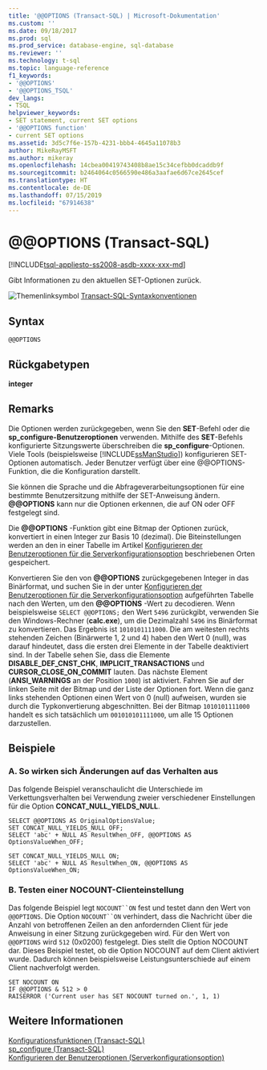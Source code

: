 ```yaml
---
title: '@@OPTIONS (Transact-SQL) | Microsoft-Dokumentation'
ms.custom: ''
ms.date: 09/18/2017
ms.prod: sql
ms.prod_service: database-engine, sql-database
ms.reviewer: ''
ms.technology: t-sql
ms.topic: language-reference
f1_keywords:
- '@@OPTIONS'
- '@@OPTIONS_TSQL'
dev_langs:
- TSQL
helpviewer_keywords:
- SET statement, current SET options
- '@@OPTIONS function'
- current SET options
ms.assetid: 3d5c7f6e-157b-4231-bbb4-4645a11078b3
author: MikeRayMSFT
ms.author: mikeray
ms.openlocfilehash: 14cbea00419743408b8ae15c34cefbb0dcaddb9f
ms.sourcegitcommit: b2464064c0566590e486a3aafae6d67ce2645cef
ms.translationtype: HT
ms.contentlocale: de-DE
ms.lasthandoff: 07/15/2019
ms.locfileid: "67914638"
---
```

# <a name="x40x40options-transact-sql"></a>&#x40;&#x40;OPTIONS (Transact-SQL)
[!INCLUDE[tsql-appliesto-ss2008-asdb-xxxx-xxx-md](../../includes/tsql-appliesto-ss2008-asdb-xxxx-xxx-md.md)]

  Gibt Informationen zu den aktuellen SET-Optionen zurück.  
  
 ![Themenlinksymbol](../../database-engine/configure-windows/media/topic-link.gif "Themenlinksymbol") [Transact-SQL-Syntaxkonventionen](../../t-sql/language-elements/transact-sql-syntax-conventions-transact-sql.md)  
  
## <a name="syntax"></a>Syntax  
  
```  
@@OPTIONS  
```  
  
## <a name="return-types"></a>Rückgabetypen  
 **integer**  
  
## <a name="remarks"></a>Remarks  
 Die Optionen werden zurückgegeben, wenn Sie den **SET**-Befehl oder die **sp_configure-Benutzeroptionen** verwenden. Mithilfe des **SET**-Befehls konfigurierte Sitzungswerte überschreiben die **sp_configure**-Optionen. Viele Tools (beispielsweise [!INCLUDE[ssManStudio](../../includes/ssmanstudio-md.md)]) konfigurieren SET-Optionen automatisch. Jeder Benutzer verfügt über eine @@OPTIONS-Funktion, die die Konfiguration darstellt.  
  
 Sie können die Sprache und die Abfrageverarbeitungsoptionen für eine bestimmte Benutzersitzung mithilfe der SET-Anweisung ändern. **@@OPTIONS** kann nur die Optionen erkennen, die auf ON oder OFF festgelegt sind.  
  
 Die **@@OPTIONS** -Funktion gibt eine Bitmap der Optionen zurück, konvertiert in einen Integer zur Basis 10 (dezimal). Die Biteinstellungen werden an den in einer Tabelle im Artikel [Konfigurieren der Benutzeroptionen für die Serverkonfigurationsoption](../../database-engine/configure-windows/configure-the-user-options-server-configuration-option.md) beschriebenen Orten gespeichert.  
  
 Konvertieren Sie den von **@@OPTIONS** zurückgegebenen Integer in das Binärformat, und suchen Sie in der unter [Konfigurieren der Benutzeroptionen für die Serverkonfigurationsoption](../../database-engine/configure-windows/configure-the-user-options-server-configuration-option.md) aufgeführten Tabelle nach den Werten, um den **@@OPTIONS** -Wert zu decodieren. Wenn beispielsweise `SELECT @@OPTIONS;` den Wert `5496` zurückgibt, verwenden Sie den Windows-Rechner (**calc.exe**), um die Dezimalzahl `5496` ins Binärformat zu konvertieren. Das Ergebnis ist `1010101111000`. Die am weitesten rechts stehenden Zeichen (Binärwerte 1, 2 und 4) haben den Wert 0 (null), was darauf hindeutet, dass die ersten drei Elemente in der Tabelle deaktiviert sind. In der Tabelle sehen Sie, dass die Elemente **DISABLE_DEF_CNST_CHK**, **IMPLICIT_TRANSACTIONS** und **CURSOR_CLOSE_ON_COMMIT** lauten. Das nächste Element (**ANSI_WARNINGS** an der Position `1000`) ist aktiviert. Fahren Sie auf der linken Seite mit der Bitmap und der Liste der Optionen fort. Wenn die ganz links stehenden Optionen einen Wert von 0 (null) aufweisen, wurden sie durch die Typkonvertierung abgeschnitten. Bei der Bitmap `1010101111000` handelt es sich tatsächlich um `001010101111000`, um alle 15 Optionen darzustellen.  
  
## <a name="examples"></a>Beispiele  
  
### <a name="a-demonstration-of-how-changes-affect-behavior"></a>A. So wirken sich Änderungen auf das Verhalten aus  
 Das folgende Beispiel veranschaulicht die Unterschiede im Verkettungsverhalten bei Verwendung zweier verschiedener Einstellungen für die Option **CONCAT_NULL_YIELDS_NULL**.  
  
```  
SELECT @@OPTIONS AS OriginalOptionsValue;  
SET CONCAT_NULL_YIELDS_NULL OFF;  
SELECT 'abc' + NULL AS ResultWhen_OFF, @@OPTIONS AS OptionsValueWhen_OFF;  
  
SET CONCAT_NULL_YIELDS_NULL ON;  
SELECT 'abc' + NULL AS ResultWhen_ON, @@OPTIONS AS OptionsValueWhen_ON;  
```  
  
### <a name="b-testing-a-client-nocount-setting"></a>B. Testen einer NOCOUNT-Clienteinstellung  
 Das folgende Beispiel legt `NOCOUNT``ON` fest und testet dann den Wert von `@@OPTIONS`. Die Option `NOCOUNT``ON` verhindert, dass die Nachricht über die Anzahl von betroffenen Zeilen an den anfordernden Client für jede Anweisung in einer Sitzung zurückgegeben wird. Für den Wert von `@@OPTIONS` wird `512` (0x0200) festgelegt. Dies stellt die Option NOCOUNT dar. Dieses Beispiel testet, ob die Option NOCOUNT auf dem Client aktiviert wurde. Dadurch können beispielsweise Leistungsunterschiede auf einem Client nachverfolgt werden.  
  
```  
SET NOCOUNT ON  
IF @@OPTIONS & 512 > 0   
RAISERROR ('Current user has SET NOCOUNT turned on.', 1, 1)  
```  
  
## <a name="see-also"></a>Weitere Informationen  
 [Konfigurationsfunktionen (Transact-SQL)](../../t-sql/functions/configuration-functions-transact-sql.md)   
 [sp_configure &#40;Transact-SQL&#41;](../../relational-databases/system-stored-procedures/sp-configure-transact-sql.md)   
 [Konfigurieren der Benutzeroptionen (Serverkonfigurationsoption)](../../database-engine/configure-windows/configure-the-user-options-server-configuration-option.md)  
  
  
